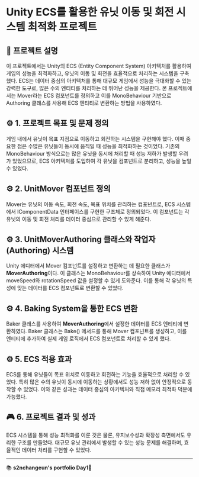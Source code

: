 # Unity ECS를 활용한 유닛 이동 및 회전 시스템 최적화 프로젝트

## 📌 프로젝트 설명
이 프로젝트에서는 Unity의 ECS (Entity Component System) 아키텍처를 활용하여 게임의 성능을 최적화하고, 유닛의 이동 및 회전을 효율적으로 처리하는 시스템을 구축했다. ECS는 데이터 중심의 아키텍처를 통해 대규모 게임에서 성능을 극대화할 수 있는 강력한 도구로, 많은 수의 엔티티를 처리하는 데 뛰어난 성능을 제공한다. 본 프로젝트에서는 Mover라는 ECS 컴포넌트를 정의하고 이를 MonoBehaviour 기반으로 Authoring 클래스를 사용해 ECS 엔티티로 변환하는 방법을 사용하였다.

## ⚙️ 1. 프로젝트 목표 및 문제 정의
게임 내에서 유닛이 목표 지점으로 이동하고 회전하는 시스템을 구현해야 했다. 이때 중요한 점은 수많은 유닛들이 동시에 움직일 때 성능을 최적화하는 것이었다. 기존의 MonoBehaviour 방식으로는 많은 유닛을 동시에 처리할 때 성능 저하가 발생할 우려가 있었으므로, ECS 아키텍처를 도입하여 각 유닛을 컴포넌트로 분리하고, 성능을 높일 수 있었다.

## ⚙️ 2. UnitMover 컴포넌트 정의
Mover는 유닛의 이동 속도, 회전 속도, 목표 위치를 관리하는 컴포넌트로, ECS 시스템에서 IComponentData 인터페이스를 구현한 구조체로 정의되었다. 이 컴포넌트는 각 유닛의 이동 및 회전 처리를 데이터 중심으로 관리할 수 있게 해준다.

## ⚙️ 3. UnitMoverAuthoring 클래스와 작업자(Authoring) 시스템
Unity 에디터에서 Mover 컴포넌트를 설정하고 변환하는 데 필요한 클래스가 **MoverAuthoring**이다. 이 클래스는 MonoBehaviour를 상속하여 Unity 에디터에서 moveSpeed와 rotationSpeed 값을 설정할 수 있게 도와준다. 이를 통해 각 유닛의 특성에 맞는 데이터를 ECS 컴포넌트로 변환할 수 있었다.

## ⚙️ 4. Baking System을 통한 ECS 변환
Baker 클래스를 사용하여 **MoverAuthoring**에서 설정한 데이터를 ECS 엔티티에 변환하였다. Baker 클래스는 Bake() 메서드를 통해 Mover 컴포넌트를 생성하고, 이를 엔티티에 추가하여 실제 게임 로직에서 ECS 컴포넌트로 처리할 수 있게 했다.

## ⚙️ 5. ECS 적용 효과
ECS를 통해 유닛들이 목표 위치로 이동하고 회전하는 기능을 효율적으로 처리할 수 있었다. 특히 많은 수의 유닛이 동시에 이동하는 상황에서도 성능 저하 없이 안정적으로 동작할 수 있었다. 이와 같은 성과는 데이터 중심의 아키텍처와 직접 메모리 최적화 덕분에 가능했다.

## 🎮 6. 프로젝트 결과 및 성과
ECS 시스템을 통해 성능 최적화를 이룬 것은 물론, 유지보수성과 확장성 측면에서도 유리한 구조를 만들었다. 대규모 유닛 관리에서 발생할 수 있는 성능 문제를 해결하며, 효율적인 데이터 처리를 구현할 수 있었다.



---
📚 **s2nchangeun's portfolio Day1🚀**

